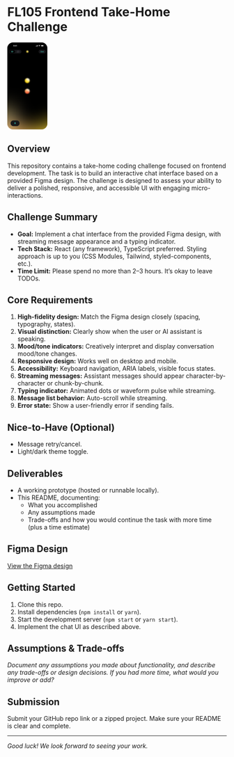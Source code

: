 # FL105 Frontend Take-Home Challenge
![Figma Design Preview](./design.png)

## Overview
This repository contains a take-home coding challenge focused on frontend development. The task is to build an interactive chat interface based on a provided Figma design. The challenge is designed to assess your ability to deliver a polished, responsive, and accessible UI with engaging micro-interactions.

## Challenge Summary
- **Goal:** Implement a chat interface from the provided Figma design, with streaming message appearance and a typing indicator.
- **Tech Stack:** React (any framework), TypeScript preferred. Styling approach is up to you (CSS Modules, Tailwind, styled-components, etc.).
- **Time Limit:** Please spend no more than 2–3 hours. It’s okay to leave TODOs.

## Core Requirements
1. **High-fidelity design:** Match the Figma design closely (spacing, typography, states).
2. **Visual distinction:** Clearly show when the user or AI assistant is speaking.
3. **Mood/tone indicators:** Creatively interpret and display conversation mood/tone changes.
4. **Responsive design:** Works well on desktop and mobile.
5. **Accessibility:** Keyboard navigation, ARIA labels, visible focus states.
6. **Streaming messages:** Assistant messages should appear character-by-character or chunk-by-chunk.
7. **Typing indicator:** Animated dots or waveform pulse while streaming.
8. **Message list behavior:** Auto-scroll while streaming.
9. **Error state:** Show a user-friendly error if sending fails.

## Nice-to-Have (Optional)
- Message retry/cancel.
- Light/dark theme toggle.

## Deliverables
- A working prototype (hosted or runnable locally).
- This README, documenting:
	- What you accomplished
	- Any assumptions made
	- Trade-offs and how you would continue the task with more time (plus a time estimate)

## Figma Design
[View the Figma design](https://www.figma.com/design/vPhLT04gjB86ARxGxFlRMm/Iris?node-id=3366-5413&t=TVQMWQ3UvTnCIkkO-1)

## Getting Started
1. Clone this repo.
2. Install dependencies (`npm install` or `yarn`).
3. Start the development server (`npm start` or `yarn start`).
4. Implement the chat UI as described above.

## Assumptions & Trade-offs
_Document any assumptions you made about functionality, and describe any trade-offs or design decisions. If you had more time, what would you improve or add?_

## Submission
Submit your GitHub repo link or a zipped project. Make sure your README is clear and complete.

---
_Good luck! We look forward to seeing your work._
